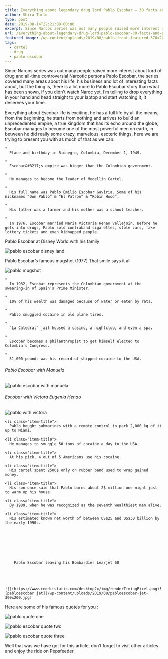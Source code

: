 ```yaml
---
title: Everything about legendary drug lord Pablo Escobar – 30 facts and photos
author: Shira Tarlo
type: post
date: 2019-08-14T22:21:08+00:00
excerpt: Since Narcos series was out many people raised more interest about lord of drug and all-time controversial Narcotic persona Pablo Escobar
url: /everything-about-legendary-drug-lord-pablo-escobar-30-facts-and-photos/
featured_image: /wp-content/uploads/2019/08/pablo-front-featured-370x208.jpg
tags:
  - cartel
  - drug
  - pablo escobar
---
```


  Since Narcos series was out many people raised more interest about lord of drug and all-time controversial Narcotic persona Pablo Escobar, the series covered many areas about his life, his business and lot of interesting facts about, but the thing is, there is a lot more to Pablo Escobar story than what has been shown, if you didn&#8217;t watch Naroc yet, I&#8217;m telling to drop everything in your hand and head straight to your laptop and start watching it, it deserves your time.



  Everything about Escobar life is exciting, he has a full life by all the means, from the beginning, he starts from nothing and arrives to build an unprecedented empire, a true kingdom that has its echo around the globe, Escobar manages to become one of the most powerful men on earth, in between he did really some crazy, marvelous, esoteric things, here we are trying to present you with as much of that as we can.



  
    * 
      Place and birthday in Rionegro, Colombia, December 1, 1949.
    
    * 
      Escobar&#8217;s empire was bigger than the Colombian government.
    
    * 
      He manages to become the leader of Medellin Cartel.
    
    * 
      His full name was Pablo Emilio Escobar Gaviria. Some of his nicknames “Don Pablo” & “El Patron” & “Robin Hood”.
    
    * 
      His father was a farmer and his mother was a school teacher.
    
    * 
      In 1976, Escobar married Maria Victoria Henao Vellejoin. Before he gets into drugs, Pablo sold contraband cigarettes, stole cars, fake lottery tickets and even kidnapped people.
    
  


Pablo Escobar at Disney World with his family

![pablo escobar disney land](/wp-content/uploads/2019/08/pablo-escobar-disney-land-300x225.jpg)

Pablo Escobar&#8217;s famous mugshot (1977) That smile says it all

![pablo mugshot](/wp-content/uploads/2019/08/pablo-mugshot-211x300.jpg)


  
    * 
      In 1982, Escobar represents the Colombian government at the swearing-in of Spain’s Prime Minister.
    
    * 
      10% of his wealth was damaged because of water or eaten by rats.
    
    * 
      Pablo smuggled cocaine in old plane tires.
    
    * 
      “La Catedral” jail housed a casino, a nightclub, and even a spa.
    
    * 
      Escobar becomes a philanthropist to get himself elected to Colombia’s Congress.
    
    * 
      51,000 pounds was his record of shipped cocaine to the USA.
    
  


###### Pablo Escobar with Manuela

![pablo escobar with manuela](/wp-content/uploads/2019/08/pablo-escobar-with-manuela-179x300.jpg)

###### Escobar with Victora Eugenia Henao

![pablo with victora](/wp-content/uploads/2019/08/pablo-with-victora-300x169.jpg) 


  
    <li class="item-title">
      Pablo bought submarines with a remote control to park 2,000 kg of it up to Miami.
    
    <li class="item-title">
      He manages to smuggle 50 tons of cocaine a day to the USA.
    
    <li class="item-title">
      At his pick, 4 out of 5 Americans use his cocaine.
    
    <li class="item-title">
      His cartel spent 2500$ only on rubber band used to wrap gained money.
    
    <li class="item-title">
      His son once said that Pablo burns about 2$ million one night just to warm up his house.
    
    <li class="item-title">
      By 1989, when he was recognized as the seventh wealthiest man alive.
    
    <li class="item-title">
      His estimated known net worth of between US$25 and US$30 billion by the early 1990s.
    
  



  
    
      
        Pablo Escobar leaving his Bombardier Learjet 60
      
    
  
  
  
    ![](https://www.redditstatic.com/desktop2x/img/renderTimingPixel.png)![pabloescobar jet](/wp-content/uploads/2019/08/pabloescobar-jet-300x200.jpg)
  
  
  
  



  Here are some of his famous quotes for you :






  ![pablo quote one](/wp-content/uploads/2019/08/pablo-quote-one-300x300.jpg)









  ![pablo escobar quote two](/wp-content/uploads/2019/08/pablo-escobar-quote-two-214x300.jpg)









  ![pablo escobar quote three](/wp-content/uploads/2019/08/pablo-escobar-quote-three-300x300.jpg)









  Well that was we have got for this article, don&#8217;t forget to visit other articles and enjoy the ride on Pepsfeeder.

